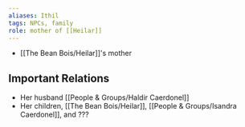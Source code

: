 ```yaml
---
aliases: Ithil
tags: NPCs, family
role: mother of [[Heilar]]
---
```


- [[The Bean Bois/Heilar]]'s mother

## Important Relations
* Her husband [[People & Groups/Haldir Caerdonel]]
* Her children, [[The Bean Bois/Heilar]], [[People & Groups/Isandra Caerdonel]], and ???